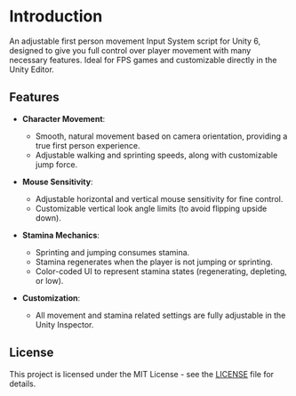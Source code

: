 # Introduction
An adjustable first person movement Input System script for Unity 6, designed to give you full control over player movement with many necessary features. Ideal for FPS games and customizable directly in the Unity Editor.

## Features
- **Character Movement**:
  - Smooth, natural movement based on camera orientation, providing a true first person experience.
  - Adjustable walking and sprinting speeds, along with customizable jump force.

- **Mouse Sensitivity**:
  - Adjustable horizontal and vertical mouse sensitivity for fine control.
  - Customizable vertical look angle limits (to avoid flipping upside down).

- **Stamina Mechanics**:
  - Sprinting and jumping consumes stamina.
  - Stamina regenerates when the player is not jumping or sprinting.
  - Color-coded UI to represent stamina states (regenerating, depleting, or low).

- **Customization**:
  - All movement and stamina related settings are fully adjustable in the Unity Inspector.

## License
This project is licensed under the MIT License - see the [LICENSE](LICENSE) file for details.
